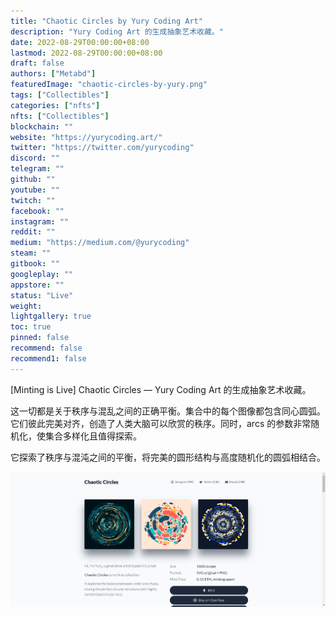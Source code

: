 ```yaml
---
title: "Chaotic Circles by Yury Coding Art"
description: "Yury Coding Art 的生成抽象艺术收藏。"
date: 2022-08-29T00:00:00+08:00
lastmod: 2022-08-29T00:00:00+08:00
draft: false
authors: ["Metabd"]
featuredImage: "chaotic-circles-by-yury.png"
tags: ["Collectibles"]
categories: ["nfts"]
nfts: ["Collectibles"]
blockchain: ""
website: "https://yurycoding.art/"
twitter: "https://twitter.com/yurycoding"
discord: ""
telegram: ""
github: ""
youtube: ""
twitch: ""
facebook: ""
instagram: ""
reddit: ""
medium: "https://medium.com/@yurycoding"
steam: ""
gitbook: ""
googleplay: ""
appstore: ""
status: "Live"
weight: 
lightgallery: true
toc: true
pinned: false
recommend: false
recommend1: false
---
```

[Minting is Live] Chaotic Circles — Yury Coding Art 的生成抽象艺术收藏。

这一切都是关于秩序与混乱之间的正确平衡。集合中的每个图像都包含同心圆弧。它们彼此完美对齐，创造了人类大脑可以欣赏的秩序。同时，arcs 的参数非常随机化，使集合多样化且值得探索。

它探索了秩序与混沌之间的平衡，将完美的圆形结构与高度随机化的圆弧相结合。

![nft](31312342132.png)